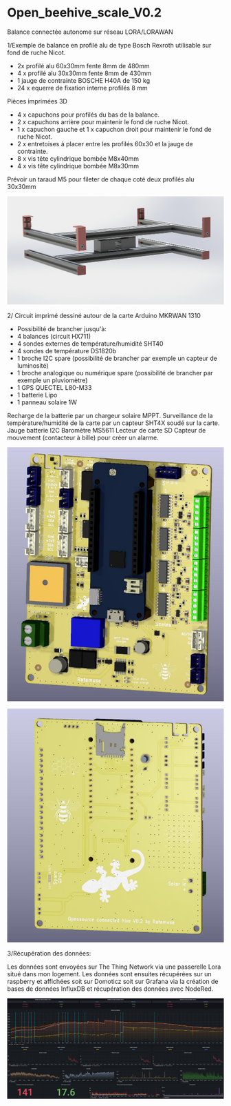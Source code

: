 # Open_beehive_scale_V0.2

Balance connectée autonome sur réseau LORA/LORAWAN

1/Exemple de balance en profilé alu de type Bosch Rexroth utilisable sur fond de ruche Nicot.

- 2x profilé alu 60x30mm fente 8mm de 480mm
- 4 x profilé alu 30x30mm fente 8mm de 430mm
- 1 jauge de contrainte BOSCHE H40A de 150 kg
- 24 x equerre de fixation interne profilés 8 mm

Pièces imprimées 3D

- 4 x capuchons pour profilés du bas de la balance.
- 2 x capuchons arrière pour maintenir le fond de ruche Nicot.
- 1 x capuchon gauche et 1 x capuchon droit pour maintenir le fond de ruche Nicot.
- 2 x entretoises à placer entre les profilés 60x30 et la jauge de contrainte.
- 8 x vis tête cylindrique bombée M8x40mm
- 4 x vis tête cylindrique bombée M8x30mm

Prévoir un taraud M5 pour fileter de chaque coté deux profilés alu 30x30mm

![This is an image](https://github.com/Ratamuse/Open_beehive_scale_V0.2/blob/master/Plan%20balance/Balance%20ruche.JPG)

2/ Circuit imprimé dessiné autour de la carte Arduino MKRWAN 1310
- Possibilité de brancher jusqu'à:
- 4 balances (circuit HX711)
- 4 sondes externes de température/humidité SHT40
- 4 sondes de température DS1820b
- 1 broche I2C spare (possibilité de brancher par exemple un capteur de luminosité)
- 1 broche analogique ou numérique spare (possibilité de brancher par exemple un pluviomètre)
- 1 GPS QUECTEL L80-M33
- 1 batterie Lipo
- 1 panneau solaire 1W

Recharge de la batterie par un chargeur solaire MPPT. 
Surveillance de la température/humidité de la carte par un capteur SHT4X soudé sur la carte.
Jauge batterie I2C
Baromètre MS5611
Lecteur de carte SD
Capteur de mouvement (contacteur à bille) pour créer un alarme.

![This is an image](https://github.com/Ratamuse/Open_beehive_scale_V0.2/blob/master/Electronique%20balance/Ruche%20dessus.jpg)

![This is an image](https://github.com/Ratamuse/Open_beehive_scale_V0.2/blob/master/Electronique%20balance/Ruche%20dessous.jpg)

3/Récupération des données: 

Les données sont envoyées sur The Thing Network via une passerelle Lora situé dans mon logement.
Les données sont ensuites récupérées sur un raspberry et affichées soit sur Domoticz soit sur Grafana via la création de bases de données InfluxDB et récupération des données avec NodeRed. 

![This is an image](https://github.com/Ratamuse/Open_beehive_scale_V0.2/blob/master/Electronique%20balance/Grafana%206%20mois.png)







